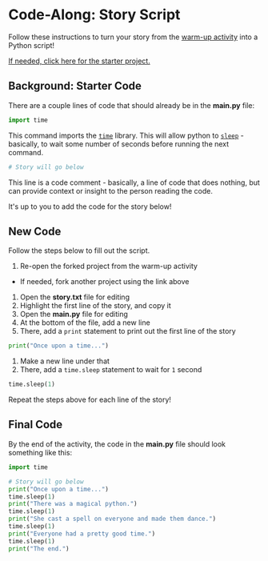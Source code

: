 # Code-Along: Story Script
Follow these instructions to turn your story from the [warm-up activity](WarmUpStory.md) into a Python script!

[If needed, click here for the starter project.](https://replit.com/@HylandOutreach/MagicalPythonStory)

## Background: Starter Code
There are a couple lines of code that should already be in the **main.py** file:

```py
import time
```

This command imports the [`time`](https://docs.python.org/3/library/time.html) library. This will allow python to [`sleep`](https://docs.python.org/3/library/time.html#time.sleep) - basically, to wait some number of seconds before running the next command.

```py
# Story will go below
```

This line is a code comment - basically, a line of code that does nothing, but can provide context or insight to the person reading the code.

It's up to you to add the code for the story below!

## New Code
Follow the steps below to fill out the script.

1. Re-open the forked project from the warm-up activity
  - If needed, fork another project using the link above
1. Open the **story.txt** file for editing
1. Highlight the first line of the story, and copy it
1. Open the **main.py** file for editing
1. At the bottom of the file, add a new line
1. There, add a `print` statement to print out the first line of the story  
  ```py
  print("Once upon a time...")
  ```
1. Make a new line under that
1. There, add a `time.sleep` statement to wait for `1` second  
  ```py
  time.sleep(1)
  ```

Repeat the steps above for each line of the story!

## Final Code
By the end of the activity, the code in the **main.py** file should look something like this:

```py
import time

# Story will go below
print("Once upon a time...")
time.sleep(1)
print("There was a magical python.")
time.sleep(1)
print("She cast a spell on everyone and made them dance.")
time.sleep(1)
print("Everyone had a pretty good time.")
time.sleep(1)
print("The end.")
```
